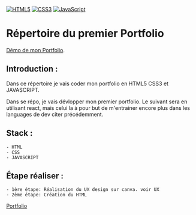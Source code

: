 
[![HTML5](https://img.shields.io/badge/HTML5-E34F26?style=for-the-badge&logo=html5&logoColor=white)](https://developer.mozilla.org/en-US/docs/Web/HTML)
[![CSS3](https://img.shields.io/badge/CSS3-1572B6?style=for-the-badge&logo=css3&logoColor=white)](https://developer.mozilla.org/en-US/docs/Web/CSS)
[![JavaScript](https://img.shields.io/badge/JavaScript-F7DF1E?style=for-the-badge&logo=javascript&logoColor=black)](https://developer.mozilla.org/en-US/docs/Web/JavaScript)


# Répertoire du premier Portfolio
[Démo de mon Portfolio](https://portfolio-rrtracer.netlify.app).
## Introduction :

Dans ce répertoire je vais coder mon portfolio en HTML5 CSS3 et JAVASCRIPT.

Dans se répo, je vais dévlopper mon premier portfolio.
Le suivant sera en utilisant react, mais celui la à pour but de m'entrainer encore plus dans les languages de dev citer précédemment.

## Stack :

    - HTML
    - CSS
    - JAVASCRIPT

## Étape réaliser :

    - 1ère étape: Réalisation du UX design sur canva. voir UX
    - 2ème étape: Création du HTML

[Portfolio](https://portfolio-rrtracer.netlify.app)
